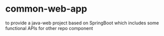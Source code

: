 # common-web-app
to provide a java-web project based on SpringBoot which includes some functional APIs for  other repo component 

